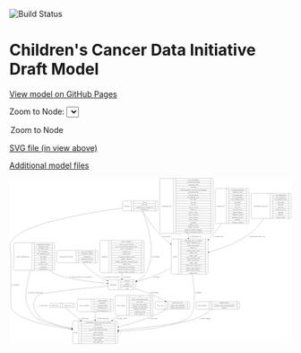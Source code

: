 <link rel='stylesheet' href="assets/style.css">
<link rel='stylesheet' href="https://unpkg.com/leaflet@1.5.1/dist/leaflet.css" integrity="sha512-xwE/Az9zrjBIphAcBb3F6JVqxf46+CDLwfLMHloNu6KEQCAWi6HcDUbeOfBIptF7tcCzusKFjFw2yuvEpDL9wQ==" crossorigin="">
<script type="text/javascript" src="https://code.jquery.com/jquery-3.2.1.min.js"></script>
<script type="text/javascript"  src="https://unpkg.com/leaflet@1.5.1/dist/leaflet.js"></script>
<script type="text/javascript" src="assets/actions.js"></script>

![Build Status](https://github.com/CBIIT/ccdi-model/actions/workflows/model-test-and-deploy.yml/badge.svg)

# Children's Cancer Data Initiative Draft Model

[View model on GitHub Pages](https://cbiit.github.io/ccdi-model/)



Zoom to Node: <select id="node_select">
  <option value="">Zoom to Node</option>
</select>
<div id="model"></div>

<p>
<a href="./model-desc/ccdi-model.svg">SVG file (in view above)</a>
<p>
<a href="./model-desc">Additional model files</a>
<div id='graph' style='display:off;'>
<svg width="2603pt" height="1528pt"
 viewBox="0.00 0.00 2602.61 1528.00" xmlns="http://www.w3.org/2000/svg" xmlns:xlink="http://www.w3.org/1999/xlink">
<g id="graph0" class="graph" transform="scale(1 1) rotate(0) translate(4 1524)">
<title>Perl</title>
<polygon fill="#ffffff" stroke="transparent" points="-4,4 -4,-1524 2598.6077,-1524 2598.6077,4 -4,4"/>
<!-- clinical_measure_file -->
<g id="node1" class="node">
<title>clinical_measure_file</title>
<path fill="none" stroke="#000000" d="M48.6077,-674C48.6077,-674 400.6077,-674 400.6077,-674 406.6077,-674 412.6077,-680 412.6077,-686 412.6077,-686 412.6077,-915 412.6077,-915 412.6077,-921 406.6077,-927 400.6077,-927 400.6077,-927 48.6077,-927 48.6077,-927 42.6077,-927 36.6077,-921 36.6077,-915 36.6077,-915 36.6077,-686 36.6077,-686 36.6077,-680 42.6077,-674 48.6077,-674"/>
<text text-anchor="middle" x="120.1077" y="-796.8" font-family="Times,serif" font-size="14.00" fill="#000000">clinical_measure_file</text>
<polyline fill="none" stroke="#000000" points="203.6077,-674 203.6077,-927 "/>
<text text-anchor="middle" x="214.1077" y="-796.8" font-family="Times,serif" font-size="14.00" fill="#000000"> </text>
<polyline fill="none" stroke="#000000" points="224.6077,-674 224.6077,-927 "/>
<text text-anchor="middle" x="308.1077" y="-911.8" font-family="Times,serif" font-size="14.00" fill="#000000">checksum_algorithm</text>
<polyline fill="none" stroke="#000000" points="224.6077,-904 391.6077,-904 "/>
<text text-anchor="middle" x="308.1077" y="-888.8" font-family="Times,serif" font-size="14.00" fill="#000000">checksum_value</text>
<polyline fill="none" stroke="#000000" points="224.6077,-881 391.6077,-881 "/>
<text text-anchor="middle" x="308.1077" y="-865.8" font-family="Times,serif" font-size="14.00" fill="#000000">dcf_indexd_guid</text>
<polyline fill="none" stroke="#000000" points="224.6077,-858 391.6077,-858 "/>
<text text-anchor="middle" x="308.1077" y="-842.8" font-family="Times,serif" font-size="14.00" fill="#000000">file_description</text>
<polyline fill="none" stroke="#000000" points="224.6077,-835 391.6077,-835 "/>
<text text-anchor="middle" x="308.1077" y="-819.8" font-family="Times,serif" font-size="14.00" fill="#000000">file_mapping_level</text>
<polyline fill="none" stroke="#000000" points="224.6077,-812 391.6077,-812 "/>
<text text-anchor="middle" x="308.1077" y="-796.8" font-family="Times,serif" font-size="14.00" fill="#000000">file_name</text>
<polyline fill="none" stroke="#000000" points="224.6077,-789 391.6077,-789 "/>
<text text-anchor="middle" x="308.1077" y="-773.8" font-family="Times,serif" font-size="14.00" fill="#000000">file_size</text>
<polyline fill="none" stroke="#000000" points="224.6077,-766 391.6077,-766 "/>
<text text-anchor="middle" x="308.1077" y="-750.8" font-family="Times,serif" font-size="14.00" fill="#000000">file_type</text>
<polyline fill="none" stroke="#000000" points="224.6077,-743 391.6077,-743 "/>
<text text-anchor="middle" x="308.1077" y="-727.8" font-family="Times,serif" font-size="14.00" fill="#000000">file_url_in_cds</text>
<polyline fill="none" stroke="#000000" points="224.6077,-720 391.6077,-720 "/>
<text text-anchor="middle" x="308.1077" y="-704.8" font-family="Times,serif" font-size="14.00" fill="#000000">md5sum</text>
<polyline fill="none" stroke="#000000" points="224.6077,-697 391.6077,-697 "/>
<text text-anchor="middle" x="308.1077" y="-681.8" font-family="Times,serif" font-size="14.00" fill="#000000">participant_id</text>
<polyline fill="none" stroke="#000000" points="391.6077,-674 391.6077,-927 "/>
<text text-anchor="middle" x="402.1077" y="-796.8" font-family="Times,serif" font-size="14.00" fill="#000000"> </text>
</g>
<!-- participant -->
<g id="node8" class="node">
<title>participant</title>
<path fill="none" stroke="#000000" d="M918.1077,-495.5C918.1077,-495.5 1149.1077,-495.5 1149.1077,-495.5 1155.1077,-495.5 1161.1077,-501.5 1161.1077,-507.5 1161.1077,-507.5 1161.1077,-575.5 1161.1077,-575.5 1161.1077,-581.5 1155.1077,-587.5 1149.1077,-587.5 1149.1077,-587.5 918.1077,-587.5 918.1077,-587.5 912.1077,-587.5 906.1077,-581.5 906.1077,-575.5 906.1077,-575.5 906.1077,-507.5 906.1077,-507.5 906.1077,-501.5 912.1077,-495.5 918.1077,-495.5"/>
<text text-anchor="middle" x="954.1077" y="-537.8" font-family="Times,serif" font-size="14.00" fill="#000000">participant</text>
<polyline fill="none" stroke="#000000" points="1002.1077,-495.5 1002.1077,-587.5 "/>
<text text-anchor="middle" x="1012.6077" y="-537.8" font-family="Times,serif" font-size="14.00" fill="#000000"> </text>
<polyline fill="none" stroke="#000000" points="1023.1077,-495.5 1023.1077,-587.5 "/>
<text text-anchor="middle" x="1081.6077" y="-572.3" font-family="Times,serif" font-size="14.00" fill="#000000">ethnicity</text>
<polyline fill="none" stroke="#000000" points="1023.1077,-564.5 1140.1077,-564.5 "/>
<text text-anchor="middle" x="1081.6077" y="-549.3" font-family="Times,serif" font-size="14.00" fill="#000000">gender</text>
<polyline fill="none" stroke="#000000" points="1023.1077,-541.5 1140.1077,-541.5 "/>
<text text-anchor="middle" x="1081.6077" y="-526.3" font-family="Times,serif" font-size="14.00" fill="#000000">participant_id</text>
<polyline fill="none" stroke="#000000" points="1023.1077,-518.5 1140.1077,-518.5 "/>
<text text-anchor="middle" x="1081.6077" y="-503.3" font-family="Times,serif" font-size="14.00" fill="#000000">race</text>
<polyline fill="none" stroke="#000000" points="1140.1077,-495.5 1140.1077,-587.5 "/>
<text text-anchor="middle" x="1150.6077" y="-537.8" font-family="Times,serif" font-size="14.00" fill="#000000"> </text>
</g>
<!-- clinical_measure_file&#45;&gt;participant -->
<g id="edge4" class="edge">
<title>clinical_measure_file&#45;&gt;participant</title>
<path fill="none" stroke="#000000" d="M363.8022,-673.9751C382.4115,-660.8609 401.8996,-648.7818 421.6077,-639 502.7072,-598.7476 741.6939,-569.2801 895.9115,-553.8149"/>
<polygon fill="#000000" stroke="#000000" points="896.3401,-557.2896 905.9444,-552.8165 895.6469,-550.324 896.3401,-557.2896"/>
<text text-anchor="middle" x="649.1077" y="-609.8" font-family="Times,serif" font-size="14.00" fill="#000000">of_clinical_measure_file_participant</text>
</g>
<!-- study -->
<g id="node10" class="node">
<title>study</title>
<path fill="none" stroke="#000000" d="M591.6077,-.5C591.6077,-.5 981.6077,-.5 981.6077,-.5 987.6077,-.5 993.6077,-6.5 993.6077,-12.5 993.6077,-12.5 993.6077,-195.5 993.6077,-195.5 993.6077,-201.5 987.6077,-207.5 981.6077,-207.5 981.6077,-207.5 591.6077,-207.5 591.6077,-207.5 585.6077,-207.5 579.6077,-201.5 579.6077,-195.5 579.6077,-195.5 579.6077,-12.5 579.6077,-12.5 579.6077,-6.5 585.6077,-.5 591.6077,-.5"/>
<text text-anchor="middle" x="607.6077" y="-100.3" font-family="Times,serif" font-size="14.00" fill="#000000">study</text>
<polyline fill="none" stroke="#000000" points="635.6077,-.5 635.6077,-207.5 "/>
<text text-anchor="middle" x="646.1077" y="-100.3" font-family="Times,serif" font-size="14.00" fill="#000000"> </text>
<polyline fill="none" stroke="#000000" points="656.6077,-.5 656.6077,-207.5 "/>
<text text-anchor="middle" x="814.6077" y="-192.3" font-family="Times,serif" font-size="14.00" fill="#000000">experimental_strategy_and_data_subtype</text>
<polyline fill="none" stroke="#000000" points="656.6077,-184.5 972.6077,-184.5 "/>
<text text-anchor="middle" x="814.6077" y="-169.3" font-family="Times,serif" font-size="14.00" fill="#000000">external_url</text>
<polyline fill="none" stroke="#000000" points="656.6077,-161.5 972.6077,-161.5 "/>
<text text-anchor="middle" x="814.6077" y="-146.3" font-family="Times,serif" font-size="14.00" fill="#000000">phs_accession</text>
<polyline fill="none" stroke="#000000" points="656.6077,-138.5 972.6077,-138.5 "/>
<text text-anchor="middle" x="814.6077" y="-123.3" font-family="Times,serif" font-size="14.00" fill="#000000">size_of_data_being_uploaded</text>
<polyline fill="none" stroke="#000000" points="656.6077,-115.5 972.6077,-115.5 "/>
<text text-anchor="middle" x="814.6077" y="-100.3" font-family="Times,serif" font-size="14.00" fill="#000000">study_acronym</text>
<polyline fill="none" stroke="#000000" points="656.6077,-92.5 972.6077,-92.5 "/>
<text text-anchor="middle" x="814.6077" y="-77.3" font-family="Times,serif" font-size="14.00" fill="#000000">study_data_types</text>
<polyline fill="none" stroke="#000000" points="656.6077,-69.5 972.6077,-69.5 "/>
<text text-anchor="middle" x="814.6077" y="-54.3" font-family="Times,serif" font-size="14.00" fill="#000000">study_description</text>
<polyline fill="none" stroke="#000000" points="656.6077,-46.5 972.6077,-46.5 "/>
<text text-anchor="middle" x="814.6077" y="-31.3" font-family="Times,serif" font-size="14.00" fill="#000000">study_name</text>
<polyline fill="none" stroke="#000000" points="656.6077,-23.5 972.6077,-23.5 "/>
<text text-anchor="middle" x="814.6077" y="-8.3" font-family="Times,serif" font-size="14.00" fill="#000000">study_short_title</text>
<polyline fill="none" stroke="#000000" points="972.6077,-.5 972.6077,-207.5 "/>
<text text-anchor="middle" x="983.1077" y="-100.3" font-family="Times,serif" font-size="14.00" fill="#000000"> </text>
</g>
<!-- clinical_measure_file&#45;&gt;study -->
<g id="edge3" class="edge">
<title>clinical_measure_file&#45;&gt;study</title>
<path fill="none" stroke="#000000" d="M188.658,-673.7236C173.6616,-614.4928 158.0256,-542.6944 150.6077,-477 140.3756,-386.383 161.0598,-327.1422 216.6077,-259 261.9304,-203.4013 427.9291,-162.2819 569.1818,-136.4198"/>
<polygon fill="#000000" stroke="#000000" points="570.092,-139.8119 579.3072,-134.5841 568.8432,-132.9242 570.092,-139.8119"/>
<text text-anchor="middle" x="236.6077" y="-465.8" font-family="Times,serif" font-size="14.00" fill="#000000">of_clinical_measure_file</text>
</g>
<!-- therapeutic_procedure -->
<g id="node2" class="node">
<title>therapeutic_procedure</title>
<path fill="none" stroke="#000000" d="M443.1077,-743C443.1077,-743 800.1077,-743 800.1077,-743 806.1077,-743 812.1077,-749 812.1077,-755 812.1077,-755 812.1077,-846 812.1077,-846 812.1077,-852 806.1077,-858 800.1077,-858 800.1077,-858 443.1077,-858 443.1077,-858 437.1077,-858 431.1077,-852 431.1077,-846 431.1077,-846 431.1077,-755 431.1077,-755 431.1077,-749 437.1077,-743 443.1077,-743"/>
<text text-anchor="middle" x="521.6077" y="-796.8" font-family="Times,serif" font-size="14.00" fill="#000000">therapeutic_procedure</text>
<polyline fill="none" stroke="#000000" points="612.1077,-743 612.1077,-858 "/>
<text text-anchor="middle" x="622.6077" y="-796.8" font-family="Times,serif" font-size="14.00" fill="#000000"> </text>
<polyline fill="none" stroke="#000000" points="633.1077,-743 633.1077,-858 "/>
<text text-anchor="middle" x="712.1077" y="-842.8" font-family="Times,serif" font-size="14.00" fill="#000000">days_to_treatment</text>
<polyline fill="none" stroke="#000000" points="633.1077,-835 791.1077,-835 "/>
<text text-anchor="middle" x="712.1077" y="-819.8" font-family="Times,serif" font-size="14.00" fill="#000000">therapeutic_agents</text>
<polyline fill="none" stroke="#000000" points="633.1077,-812 791.1077,-812 "/>
<text text-anchor="middle" x="712.1077" y="-796.8" font-family="Times,serif" font-size="14.00" fill="#000000">treatment_id</text>
<polyline fill="none" stroke="#000000" points="633.1077,-789 791.1077,-789 "/>
<text text-anchor="middle" x="712.1077" y="-773.8" font-family="Times,serif" font-size="14.00" fill="#000000">treatment_outcome</text>
<polyline fill="none" stroke="#000000" points="633.1077,-766 791.1077,-766 "/>
<text text-anchor="middle" x="712.1077" y="-750.8" font-family="Times,serif" font-size="14.00" fill="#000000">treatment_type</text>
<polyline fill="none" stroke="#000000" points="791.1077,-743 791.1077,-858 "/>
<text text-anchor="middle" x="801.6077" y="-796.8" font-family="Times,serif" font-size="14.00" fill="#000000"> </text>
</g>
<!-- therapeutic_procedure&#45;&gt;participant -->
<g id="edge2" class="edge">
<title>therapeutic_procedure&#45;&gt;participant</title>
<path fill="none" stroke="#000000" d="M675.2049,-742.5661C717.4437,-699.8102 779.697,-642.8791 843.6077,-606 860.0514,-596.5113 878.105,-588.1394 896.3377,-580.8388"/>
<polygon fill="#000000" stroke="#000000" points="897.8352,-584.0117 905.881,-577.1185 895.2926,-577.4897 897.8352,-584.0117"/>
<text text-anchor="middle" x="936.6077" y="-609.8" font-family="Times,serif" font-size="14.00" fill="#000000">of_therapeutic_procedure</text>
</g>
<!-- study_arm -->
<g id="node3" class="node">
<title>study_arm</title>
<path fill="none" stroke="#000000" d="M1351.1077,-317C1351.1077,-317 1648.1077,-317 1648.1077,-317 1654.1077,-317 1660.1077,-323 1660.1077,-329 1660.1077,-329 1660.1077,-374 1660.1077,-374 1660.1077,-380 1654.1077,-386 1648.1077,-386 1648.1077,-386 1351.1077,-386 1351.1077,-386 1345.1077,-386 1339.1077,-380 1339.1077,-374 1339.1077,-374 1339.1077,-329 1339.1077,-329 1339.1077,-323 1345.1077,-317 1351.1077,-317"/>
<text text-anchor="middle" x="1385.1077" y="-347.8" font-family="Times,serif" font-size="14.00" fill="#000000">study_arm</text>
<polyline fill="none" stroke="#000000" points="1431.1077,-317 1431.1077,-386 "/>
<text text-anchor="middle" x="1441.6077" y="-347.8" font-family="Times,serif" font-size="14.00" fill="#000000"> </text>
<polyline fill="none" stroke="#000000" points="1452.1077,-317 1452.1077,-386 "/>
<text text-anchor="middle" x="1545.6077" y="-370.8" font-family="Times,serif" font-size="14.00" fill="#000000">clinical_trial_arm</text>
<polyline fill="none" stroke="#000000" points="1452.1077,-363 1639.1077,-363 "/>
<text text-anchor="middle" x="1545.6077" y="-347.8" font-family="Times,serif" font-size="14.00" fill="#000000">clinical_trial_identifier</text>
<polyline fill="none" stroke="#000000" points="1452.1077,-340 1639.1077,-340 "/>
<text text-anchor="middle" x="1545.6077" y="-324.8" font-family="Times,serif" font-size="14.00" fill="#000000">clinical_trial_repository</text>
<polyline fill="none" stroke="#000000" points="1639.1077,-317 1639.1077,-386 "/>
<text text-anchor="middle" x="1649.6077" y="-347.8" font-family="Times,serif" font-size="14.00" fill="#000000"> </text>
</g>
<!-- study_arm&#45;&gt;study -->
<g id="edge8" class="edge">
<title>study_arm&#45;&gt;study</title>
<path fill="none" stroke="#000000" d="M1443.3154,-316.7877C1410.9201,-297.8629 1368.9493,-275.0882 1329.6077,-259 1224.999,-216.2217 1104.4919,-180.5393 1003.6181,-154.2367"/>
<polygon fill="#000000" stroke="#000000" points="1004.4771,-150.8438 993.9186,-151.7207 1002.7194,-157.6195 1004.4771,-150.8438"/>
<text text-anchor="middle" x="1320.1077" y="-229.8" font-family="Times,serif" font-size="14.00" fill="#000000">of_study_arm</text>
</g>
<!-- publication -->
<g id="node4" class="node">
<title>publication</title>
<path fill="none" stroke="#000000" d="M380.6077,-333.5C380.6077,-333.5 590.6077,-333.5 590.6077,-333.5 596.6077,-333.5 602.6077,-339.5 602.6077,-345.5 602.6077,-345.5 602.6077,-357.5 602.6077,-357.5 602.6077,-363.5 596.6077,-369.5 590.6077,-369.5 590.6077,-369.5 380.6077,-369.5 380.6077,-369.5 374.6077,-369.5 368.6077,-363.5 368.6077,-357.5 368.6077,-357.5 368.6077,-345.5 368.6077,-345.5 368.6077,-339.5 374.6077,-333.5 380.6077,-333.5"/>
<text text-anchor="middle" x="417.1077" y="-347.8" font-family="Times,serif" font-size="14.00" fill="#000000">publication</text>
<polyline fill="none" stroke="#000000" points="465.6077,-333.5 465.6077,-369.5 "/>
<text text-anchor="middle" x="476.1077" y="-347.8" font-family="Times,serif" font-size="14.00" fill="#000000"> </text>
<polyline fill="none" stroke="#000000" points="486.6077,-333.5 486.6077,-369.5 "/>
<text text-anchor="middle" x="534.1077" y="-347.8" font-family="Times,serif" font-size="14.00" fill="#000000">pubmed_id</text>
<polyline fill="none" stroke="#000000" points="581.6077,-333.5 581.6077,-369.5 "/>
<text text-anchor="middle" x="592.1077" y="-347.8" font-family="Times,serif" font-size="14.00" fill="#000000"> </text>
</g>
<!-- publication&#45;&gt;study -->
<g id="edge6" class="edge">
<title>publication&#45;&gt;study</title>
<path fill="none" stroke="#000000" d="M507.7409,-333.3007C538.6666,-307.8718 597.2714,-259.6835 652.8056,-214.02"/>
<polygon fill="#000000" stroke="#000000" points="655.1169,-216.6508 660.6181,-207.5961 650.671,-211.2439 655.1169,-216.6508"/>
<text text-anchor="middle" x="687.6077" y="-229.8" font-family="Times,serif" font-size="14.00" fill="#000000">of_publication</text>
</g>
<!-- methylation_array_file -->
<g id="node5" class="node">
<title>methylation_array_file</title>
<path fill="none" stroke="#000000" d="M2236.6077,-1151.5C2236.6077,-1151.5 2582.6077,-1151.5 2582.6077,-1151.5 2588.6077,-1151.5 2594.6077,-1157.5 2594.6077,-1163.5 2594.6077,-1163.5 2594.6077,-1369.5 2594.6077,-1369.5 2594.6077,-1375.5 2588.6077,-1381.5 2582.6077,-1381.5 2582.6077,-1381.5 2236.6077,-1381.5 2236.6077,-1381.5 2230.6077,-1381.5 2224.6077,-1375.5 2224.6077,-1369.5 2224.6077,-1369.5 2224.6077,-1163.5 2224.6077,-1163.5 2224.6077,-1157.5 2230.6077,-1151.5 2236.6077,-1151.5"/>
<text text-anchor="middle" x="2313.6077" y="-1262.8" font-family="Times,serif" font-size="14.00" fill="#000000">methylation_array_file</text>
<polyline fill="none" stroke="#000000" points="2402.6077,-1151.5 2402.6077,-1381.5 "/>
<text text-anchor="middle" x="2413.1077" y="-1262.8" font-family="Times,serif" font-size="14.00" fill="#000000"> </text>
<polyline fill="none" stroke="#000000" points="2423.6077,-1151.5 2423.6077,-1381.5 "/>
<text text-anchor="middle" x="2498.6077" y="-1366.3" font-family="Times,serif" font-size="14.00" fill="#000000">dcf_indexd_guid</text>
<polyline fill="none" stroke="#000000" points="2423.6077,-1358.5 2573.6077,-1358.5 "/>
<text text-anchor="middle" x="2498.6077" y="-1343.3" font-family="Times,serif" font-size="14.00" fill="#000000">file_description</text>
<polyline fill="none" stroke="#000000" points="2423.6077,-1335.5 2573.6077,-1335.5 "/>
<text text-anchor="middle" x="2498.6077" y="-1320.3" font-family="Times,serif" font-size="14.00" fill="#000000">file_mapping_level</text>
<polyline fill="none" stroke="#000000" points="2423.6077,-1312.5 2573.6077,-1312.5 "/>
<text text-anchor="middle" x="2498.6077" y="-1297.3" font-family="Times,serif" font-size="14.00" fill="#000000">file_name</text>
<polyline fill="none" stroke="#000000" points="2423.6077,-1289.5 2573.6077,-1289.5 "/>
<text text-anchor="middle" x="2498.6077" y="-1274.3" font-family="Times,serif" font-size="14.00" fill="#000000">file_size</text>
<polyline fill="none" stroke="#000000" points="2423.6077,-1266.5 2573.6077,-1266.5 "/>
<text text-anchor="middle" x="2498.6077" y="-1251.3" font-family="Times,serif" font-size="14.00" fill="#000000">file_type</text>
<polyline fill="none" stroke="#000000" points="2423.6077,-1243.5 2573.6077,-1243.5 "/>
<text text-anchor="middle" x="2498.6077" y="-1228.3" font-family="Times,serif" font-size="14.00" fill="#000000">file_url_in_cds</text>
<polyline fill="none" stroke="#000000" points="2423.6077,-1220.5 2573.6077,-1220.5 "/>
<text text-anchor="middle" x="2498.6077" y="-1205.3" font-family="Times,serif" font-size="14.00" fill="#000000">md5sum</text>
<polyline fill="none" stroke="#000000" points="2423.6077,-1197.5 2573.6077,-1197.5 "/>
<text text-anchor="middle" x="2498.6077" y="-1182.3" font-family="Times,serif" font-size="14.00" fill="#000000">platform</text>
<polyline fill="none" stroke="#000000" points="2423.6077,-1174.5 2573.6077,-1174.5 "/>
<text text-anchor="middle" x="2498.6077" y="-1159.3" font-family="Times,serif" font-size="14.00" fill="#000000">reporter_label</text>
<polyline fill="none" stroke="#000000" points="2573.6077,-1151.5 2573.6077,-1381.5 "/>
<text text-anchor="middle" x="2584.1077" y="-1262.8" font-family="Times,serif" font-size="14.00" fill="#000000"> </text>
</g>
<!-- sample -->
<g id="node12" class="node">
<title>sample</title>
<path fill="none" stroke="#000000" d="M1501.6077,-639.5C1501.6077,-639.5 1815.6077,-639.5 1815.6077,-639.5 1821.6077,-639.5 1827.6077,-645.5 1827.6077,-651.5 1827.6077,-651.5 1827.6077,-949.5 1827.6077,-949.5 1827.6077,-955.5 1821.6077,-961.5 1815.6077,-961.5 1815.6077,-961.5 1501.6077,-961.5 1501.6077,-961.5 1495.6077,-961.5 1489.6077,-955.5 1489.6077,-949.5 1489.6077,-949.5 1489.6077,-651.5 1489.6077,-651.5 1489.6077,-645.5 1495.6077,-639.5 1501.6077,-639.5"/>
<text text-anchor="middle" x="1523.6077" y="-796.8" font-family="Times,serif" font-size="14.00" fill="#000000">sample</text>
<polyline fill="none" stroke="#000000" points="1557.6077,-639.5 1557.6077,-961.5 "/>
<text text-anchor="middle" x="1568.1077" y="-796.8" font-family="Times,serif" font-size="14.00" fill="#000000"> </text>
<polyline fill="none" stroke="#000000" points="1578.6077,-639.5 1578.6077,-961.5 "/>
<text text-anchor="middle" x="1692.6077" y="-946.3" font-family="Times,serif" font-size="14.00" fill="#000000">participant_age_at_collection</text>
<polyline fill="none" stroke="#000000" points="1578.6077,-938.5 1806.6077,-938.5 "/>
<text text-anchor="middle" x="1692.6077" y="-923.3" font-family="Times,serif" font-size="14.00" fill="#000000">sample_anatomic_site</text>
<polyline fill="none" stroke="#000000" points="1578.6077,-915.5 1806.6077,-915.5 "/>
<text text-anchor="middle" x="1692.6077" y="-900.3" font-family="Times,serif" font-size="14.00" fill="#000000">sample_description</text>
<polyline fill="none" stroke="#000000" points="1578.6077,-892.5 1806.6077,-892.5 "/>
<text text-anchor="middle" x="1692.6077" y="-877.3" font-family="Times,serif" font-size="14.00" fill="#000000">sample_id</text>
<polyline fill="none" stroke="#000000" points="1578.6077,-869.5 1806.6077,-869.5 "/>
<text text-anchor="middle" x="1692.6077" y="-854.3" font-family="Times,serif" font-size="14.00" fill="#000000">sample_tumor_status</text>
<polyline fill="none" stroke="#000000" points="1578.6077,-846.5 1806.6077,-846.5 "/>
<text text-anchor="middle" x="1692.6077" y="-831.3" font-family="Times,serif" font-size="14.00" fill="#000000">sample_type</text>
<polyline fill="none" stroke="#000000" points="1578.6077,-823.5 1806.6077,-823.5 "/>
<text text-anchor="middle" x="1692.6077" y="-808.3" font-family="Times,serif" font-size="14.00" fill="#000000">tumor_grade</text>
<polyline fill="none" stroke="#000000" points="1578.6077,-800.5 1806.6077,-800.5 "/>
<text text-anchor="middle" x="1692.6077" y="-785.3" font-family="Times,serif" font-size="14.00" fill="#000000">tumor_incidence_type</text>
<polyline fill="none" stroke="#000000" points="1578.6077,-777.5 1806.6077,-777.5 "/>
<text text-anchor="middle" x="1692.6077" y="-762.3" font-family="Times,serif" font-size="14.00" fill="#000000">tumor_morphology</text>
<polyline fill="none" stroke="#000000" points="1578.6077,-754.5 1806.6077,-754.5 "/>
<text text-anchor="middle" x="1692.6077" y="-739.3" font-family="Times,serif" font-size="14.00" fill="#000000">tumor_stage</text>
<polyline fill="none" stroke="#000000" points="1578.6077,-731.5 1806.6077,-731.5 "/>
<text text-anchor="middle" x="1692.6077" y="-716.3" font-family="Times,serif" font-size="14.00" fill="#000000">tumor_stage_clinical_m</text>
<polyline fill="none" stroke="#000000" points="1578.6077,-708.5 1806.6077,-708.5 "/>
<text text-anchor="middle" x="1692.6077" y="-693.3" font-family="Times,serif" font-size="14.00" fill="#000000">tumor_stage_clinical_n</text>
<polyline fill="none" stroke="#000000" points="1578.6077,-685.5 1806.6077,-685.5 "/>
<text text-anchor="middle" x="1692.6077" y="-670.3" font-family="Times,serif" font-size="14.00" fill="#000000">tumor_stage_clinical_t</text>
<polyline fill="none" stroke="#000000" points="1578.6077,-662.5 1806.6077,-662.5 "/>
<text text-anchor="middle" x="1692.6077" y="-647.3" font-family="Times,serif" font-size="14.00" fill="#000000">tumor_status</text>
<polyline fill="none" stroke="#000000" points="1806.6077,-639.5 1806.6077,-961.5 "/>
<text text-anchor="middle" x="1817.1077" y="-796.8" font-family="Times,serif" font-size="14.00" fill="#000000"> </text>
</g>
<!-- methylation_array_file&#45;&gt;sample -->
<g id="edge14" class="edge">
<title>methylation_array_file&#45;&gt;sample</title>
<path fill="none" stroke="#000000" d="M2341.7364,-1151.3419C2308.7067,-1103.28 2265.3555,-1050.1186 2215.6077,-1013 2103.0519,-929.018 1953.336,-874.3644 1837.4709,-841.5424"/>
<polygon fill="#000000" stroke="#000000" points="1838.3545,-838.1552 1827.781,-838.8258 1836.4649,-844.8954 1838.3545,-838.1552"/>
<text text-anchor="middle" x="2280.1077" y="-983.8" font-family="Times,serif" font-size="14.00" fill="#000000">of_methylation_array_file</text>
</g>
<!-- study_personnel -->
<g id="node6" class="node">
<title>study_personnel</title>
<path fill="none" stroke="#000000" d="M633.1077,-294C633.1077,-294 940.1077,-294 940.1077,-294 946.1077,-294 952.1077,-300 952.1077,-306 952.1077,-306 952.1077,-397 952.1077,-397 952.1077,-403 946.1077,-409 940.1077,-409 940.1077,-409 633.1077,-409 633.1077,-409 627.1077,-409 621.1077,-403 621.1077,-397 621.1077,-397 621.1077,-306 621.1077,-306 621.1077,-300 627.1077,-294 633.1077,-294"/>
<text text-anchor="middle" x="688.1077" y="-347.8" font-family="Times,serif" font-size="14.00" fill="#000000">study_personnel</text>
<polyline fill="none" stroke="#000000" points="755.1077,-294 755.1077,-409 "/>
<text text-anchor="middle" x="765.6077" y="-347.8" font-family="Times,serif" font-size="14.00" fill="#000000"> </text>
<polyline fill="none" stroke="#000000" points="776.1077,-294 776.1077,-409 "/>
<text text-anchor="middle" x="853.6077" y="-393.8" font-family="Times,serif" font-size="14.00" fill="#000000">email_address</text>
<polyline fill="none" stroke="#000000" points="776.1077,-386 931.1077,-386 "/>
<text text-anchor="middle" x="853.6077" y="-370.8" font-family="Times,serif" font-size="14.00" fill="#000000">institution</text>
<polyline fill="none" stroke="#000000" points="776.1077,-363 931.1077,-363 "/>
<text text-anchor="middle" x="853.6077" y="-347.8" font-family="Times,serif" font-size="14.00" fill="#000000">personnel_name</text>
<polyline fill="none" stroke="#000000" points="776.1077,-340 931.1077,-340 "/>
<text text-anchor="middle" x="853.6077" y="-324.8" font-family="Times,serif" font-size="14.00" fill="#000000">personnel_type</text>
<polyline fill="none" stroke="#000000" points="776.1077,-317 931.1077,-317 "/>
<text text-anchor="middle" x="853.6077" y="-301.8" font-family="Times,serif" font-size="14.00" fill="#000000">study_personnel_id</text>
<polyline fill="none" stroke="#000000" points="931.1077,-294 931.1077,-409 "/>
<text text-anchor="middle" x="941.6077" y="-347.8" font-family="Times,serif" font-size="14.00" fill="#000000"> </text>
</g>
<!-- study_personnel&#45;&gt;study -->
<g id="edge9" class="edge">
<title>study_personnel&#45;&gt;study</title>
<path fill="none" stroke="#000000" d="M786.6077,-293.7846C786.6077,-271.1126 786.6077,-244.2586 786.6077,-217.9942"/>
<polygon fill="#000000" stroke="#000000" points="790.1078,-217.967 786.6077,-207.967 783.1078,-217.967 790.1078,-217.967"/>
<text text-anchor="middle" x="856.1077" y="-229.8" font-family="Times,serif" font-size="14.00" fill="#000000">of_study_personnel</text>
</g>
<!-- study_admin -->
<g id="node7" class="node">
<title>study_admin</title>
<path fill="none" stroke="#000000" d="M982.6077,-259.5C982.6077,-259.5 1308.6077,-259.5 1308.6077,-259.5 1314.6077,-259.5 1320.6077,-265.5 1320.6077,-271.5 1320.6077,-271.5 1320.6077,-431.5 1320.6077,-431.5 1320.6077,-437.5 1314.6077,-443.5 1308.6077,-443.5 1308.6077,-443.5 982.6077,-443.5 982.6077,-443.5 976.6077,-443.5 970.6077,-437.5 970.6077,-431.5 970.6077,-431.5 970.6077,-271.5 970.6077,-271.5 970.6077,-265.5 976.6077,-259.5 982.6077,-259.5"/>
<text text-anchor="middle" x="1024.6077" y="-347.8" font-family="Times,serif" font-size="14.00" fill="#000000">study_admin</text>
<polyline fill="none" stroke="#000000" points="1078.6077,-259.5 1078.6077,-443.5 "/>
<text text-anchor="middle" x="1089.1077" y="-347.8" font-family="Times,serif" font-size="14.00" fill="#000000"> </text>
<polyline fill="none" stroke="#000000" points="1099.6077,-259.5 1099.6077,-443.5 "/>
<text text-anchor="middle" x="1199.6077" y="-428.3" font-family="Times,serif" font-size="14.00" fill="#000000">acl</text>
<polyline fill="none" stroke="#000000" points="1099.6077,-420.5 1299.6077,-420.5 "/>
<text text-anchor="middle" x="1199.6077" y="-405.3" font-family="Times,serif" font-size="14.00" fill="#000000">adult_or_childhood_study</text>
<polyline fill="none" stroke="#000000" points="1099.6077,-397.5 1299.6077,-397.5 "/>
<text text-anchor="middle" x="1199.6077" y="-382.3" font-family="Times,serif" font-size="14.00" fill="#000000">data_types</text>
<polyline fill="none" stroke="#000000" points="1099.6077,-374.5 1299.6077,-374.5 "/>
<text text-anchor="middle" x="1199.6077" y="-359.3" font-family="Times,serif" font-size="14.00" fill="#000000">file_types_and_format</text>
<polyline fill="none" stroke="#000000" points="1099.6077,-351.5 1299.6077,-351.5 "/>
<text text-anchor="middle" x="1199.6077" y="-336.3" font-family="Times,serif" font-size="14.00" fill="#000000">number_of_participants</text>
<polyline fill="none" stroke="#000000" points="1099.6077,-328.5 1299.6077,-328.5 "/>
<text text-anchor="middle" x="1199.6077" y="-313.3" font-family="Times,serif" font-size="14.00" fill="#000000">number_of_samples</text>
<polyline fill="none" stroke="#000000" points="1099.6077,-305.5 1299.6077,-305.5 "/>
<text text-anchor="middle" x="1199.6077" y="-290.3" font-family="Times,serif" font-size="14.00" fill="#000000">organism_species</text>
<polyline fill="none" stroke="#000000" points="1099.6077,-282.5 1299.6077,-282.5 "/>
<text text-anchor="middle" x="1199.6077" y="-267.3" font-family="Times,serif" font-size="14.00" fill="#000000">study_admin_id</text>
<polyline fill="none" stroke="#000000" points="1299.6077,-259.5 1299.6077,-443.5 "/>
<text text-anchor="middle" x="1310.1077" y="-347.8" font-family="Times,serif" font-size="14.00" fill="#000000"> </text>
</g>
<!-- study_admin&#45;&gt;study -->
<g id="edge7" class="edge">
<title>study_admin&#45;&gt;study</title>
<path fill="none" stroke="#000000" d="M1011.9293,-259.3401C990.275,-244.4113 967.6672,-228.8251 945.4851,-213.5325"/>
<polygon fill="#000000" stroke="#000000" points="947.227,-210.4822 937.0073,-207.6878 943.2538,-216.2454 947.227,-210.4822"/>
<text text-anchor="middle" x="1033.1077" y="-229.8" font-family="Times,serif" font-size="14.00" fill="#000000">of_study_admin</text>
</g>
<!-- participant&#45;&gt;study_arm -->
<g id="edge19" class="edge">
<title>participant&#45;&gt;study_arm</title>
<path fill="none" stroke="#000000" d="M1161.1417,-505.0213C1214.0668,-488.4676 1275.6043,-467.3598 1329.6077,-444 1364.8329,-428.7629 1402.4684,-408.7077 1433.3504,-391.1674"/>
<polygon fill="#000000" stroke="#000000" points="1435.3474,-394.0573 1442.2895,-386.0537 1431.8715,-387.9813 1435.3474,-394.0573"/>
<text text-anchor="middle" x="1332.1077" y="-465.8" font-family="Times,serif" font-size="14.00" fill="#000000">of_participant</text>
</g>
<!-- participant&#45;&gt;study -->
<g id="edge18" class="edge">
<title>participant&#45;&gt;study</title>
<path fill="none" stroke="#000000" d="M906.0689,-529.8576C691.5766,-509.6644 279.7867,-468.0105 258.6077,-444 204.2173,-382.3382 209.3317,-324.8208 258.6077,-259 297.1798,-207.477 441.4155,-167.2517 569.4023,-140.7045"/>
<polygon fill="#000000" stroke="#000000" points="570.2785,-144.0977 579.37,-138.6576 568.8704,-137.2408 570.2785,-144.0977"/>
<text text-anchor="middle" x="309.1077" y="-347.8" font-family="Times,serif" font-size="14.00" fill="#000000">of_participant</text>
</g>
<!-- synonym -->
<g id="node9" class="node">
<title>synonym</title>
<path fill="none" stroke="#000000" d="M1051.1077,-1220.5C1051.1077,-1220.5 1352.1077,-1220.5 1352.1077,-1220.5 1358.1077,-1220.5 1364.1077,-1226.5 1364.1077,-1232.5 1364.1077,-1232.5 1364.1077,-1300.5 1364.1077,-1300.5 1364.1077,-1306.5 1358.1077,-1312.5 1352.1077,-1312.5 1352.1077,-1312.5 1051.1077,-1312.5 1051.1077,-1312.5 1045.1077,-1312.5 1039.1077,-1306.5 1039.1077,-1300.5 1039.1077,-1300.5 1039.1077,-1232.5 1039.1077,-1232.5 1039.1077,-1226.5 1045.1077,-1220.5 1051.1077,-1220.5"/>
<text text-anchor="middle" x="1079.1077" y="-1262.8" font-family="Times,serif" font-size="14.00" fill="#000000">synonym</text>
<polyline fill="none" stroke="#000000" points="1119.1077,-1220.5 1119.1077,-1312.5 "/>
<text text-anchor="middle" x="1129.6077" y="-1262.8" font-family="Times,serif" font-size="14.00" fill="#000000"> </text>
<polyline fill="none" stroke="#000000" points="1140.1077,-1220.5 1140.1077,-1312.5 "/>
<text text-anchor="middle" x="1241.6077" y="-1297.3" font-family="Times,serif" font-size="14.00" fill="#000000">cds_id</text>
<polyline fill="none" stroke="#000000" points="1140.1077,-1289.5 1343.1077,-1289.5 "/>
<text text-anchor="middle" x="1241.6077" y="-1274.3" font-family="Times,serif" font-size="14.00" fill="#000000">cds_node</text>
<polyline fill="none" stroke="#000000" points="1140.1077,-1266.5 1343.1077,-1266.5 "/>
<text text-anchor="middle" x="1241.6077" y="-1251.3" font-family="Times,serif" font-size="14.00" fill="#000000">repository_of_synonym_id</text>
<polyline fill="none" stroke="#000000" points="1140.1077,-1243.5 1343.1077,-1243.5 "/>
<text text-anchor="middle" x="1241.6077" y="-1228.3" font-family="Times,serif" font-size="14.00" fill="#000000">synonym_id</text>
<polyline fill="none" stroke="#000000" points="1343.1077,-1220.5 1343.1077,-1312.5 "/>
<text text-anchor="middle" x="1353.6077" y="-1262.8" font-family="Times,serif" font-size="14.00" fill="#000000"> </text>
</g>
<!-- synonym&#45;&gt;participant -->
<g id="edge16" class="edge">
<title>synonym&#45;&gt;participant</title>
<path fill="none" stroke="#000000" d="M1222.3386,-1220.1229C1268.3952,-1109.4203 1366.1006,-825.1142 1246.6077,-639 1228.6864,-611.0871 1200.5635,-591.0634 1170.5586,-576.7353"/>
<polygon fill="#000000" stroke="#000000" points="1171.7466,-573.4305 1161.1955,-572.4691 1168.8442,-579.8004 1171.7466,-573.4305"/>
<text text-anchor="middle" x="1346.1077" y="-796.8" font-family="Times,serif" font-size="14.00" fill="#000000">of_synonym</text>
</g>
<!-- synonym&#45;&gt;study -->
<g id="edge15" class="edge">
<title>synonym&#45;&gt;study</title>
<path fill="none" stroke="#000000" d="M1038.8277,-1246.9285C748.6143,-1208.5319 159.801,-1113.6176 27.6077,-962 -19.8882,-907.5252 8.6077,-872.7728 8.6077,-800.5 8.6077,-800.5 8.6077,-800.5 8.6077,-351.5 8.6077,-233.2664 339.023,-164.023 569.1976,-130.1307"/>
<polygon fill="#000000" stroke="#000000" points="570.0055,-133.5499 579.3952,-128.6425 568.9946,-126.6233 570.0055,-133.5499"/>
<text text-anchor="middle" x="51.1077" y="-537.8" font-family="Times,serif" font-size="14.00" fill="#000000">of_synonym</text>
</g>
<!-- synonym&#45;&gt;sample -->
<g id="edge17" class="edge">
<title>synonym&#45;&gt;sample</title>
<path fill="none" stroke="#000000" d="M1226.7148,-1220.12C1257.0751,-1166.5661 1311.8501,-1077.5712 1373.6077,-1013 1405.8671,-979.2708 1443.9366,-946.9261 1481.5687,-918.0912"/>
<polygon fill="#000000" stroke="#000000" points="1483.7482,-920.8309 1489.5901,-911.9921 1479.5114,-915.2586 1483.7482,-920.8309"/>
<text text-anchor="middle" x="1443.1077" y="-983.8" font-family="Times,serif" font-size="14.00" fill="#000000">of_synonym</text>
</g>
<!-- sequencing_file -->
<g id="node11" class="node">
<title>sequencing_file</title>
<path fill="none" stroke="#000000" d="M1394.1077,-1013.5C1394.1077,-1013.5 1863.1077,-1013.5 1863.1077,-1013.5 1869.1077,-1013.5 1875.1077,-1019.5 1875.1077,-1025.5 1875.1077,-1025.5 1875.1077,-1507.5 1875.1077,-1507.5 1875.1077,-1513.5 1869.1077,-1519.5 1863.1077,-1519.5 1863.1077,-1519.5 1394.1077,-1519.5 1394.1077,-1519.5 1388.1077,-1519.5 1382.1077,-1513.5 1382.1077,-1507.5 1382.1077,-1507.5 1382.1077,-1025.5 1382.1077,-1025.5 1382.1077,-1019.5 1388.1077,-1013.5 1394.1077,-1013.5"/>
<text text-anchor="middle" x="1446.1077" y="-1262.8" font-family="Times,serif" font-size="14.00" fill="#000000">sequencing_file</text>
<polyline fill="none" stroke="#000000" points="1510.1077,-1013.5 1510.1077,-1519.5 "/>
<text text-anchor="middle" x="1520.6077" y="-1262.8" font-family="Times,serif" font-size="14.00" fill="#000000"> </text>
<polyline fill="none" stroke="#000000" points="1531.1077,-1013.5 1531.1077,-1519.5 "/>
<text text-anchor="middle" x="1692.6077" y="-1504.3" font-family="Times,serif" font-size="14.00" fill="#000000">avg_read_length</text>
<polyline fill="none" stroke="#000000" points="1531.1077,-1496.5 1854.1077,-1496.5 "/>
<text text-anchor="middle" x="1692.6077" y="-1481.3" font-family="Times,serif" font-size="14.00" fill="#000000">checksum_algorithm</text>
<polyline fill="none" stroke="#000000" points="1531.1077,-1473.5 1854.1077,-1473.5 "/>
<text text-anchor="middle" x="1692.6077" y="-1458.3" font-family="Times,serif" font-size="14.00" fill="#000000">checksum_value</text>
<polyline fill="none" stroke="#000000" points="1531.1077,-1450.5 1854.1077,-1450.5 "/>
<text text-anchor="middle" x="1692.6077" y="-1435.3" font-family="Times,serif" font-size="14.00" fill="#000000">coverage</text>
<polyline fill="none" stroke="#000000" points="1531.1077,-1427.5 1854.1077,-1427.5 "/>
<text text-anchor="middle" x="1692.6077" y="-1412.3" font-family="Times,serif" font-size="14.00" fill="#000000">custom_assembly_fasta_file_for_alignment</text>
<polyline fill="none" stroke="#000000" points="1531.1077,-1404.5 1854.1077,-1404.5 "/>
<text text-anchor="middle" x="1692.6077" y="-1389.3" font-family="Times,serif" font-size="14.00" fill="#000000">dcf_indexd_guid</text>
<polyline fill="none" stroke="#000000" points="1531.1077,-1381.5 1854.1077,-1381.5 "/>
<text text-anchor="middle" x="1692.6077" y="-1366.3" font-family="Times,serif" font-size="14.00" fill="#000000">file_description</text>
<polyline fill="none" stroke="#000000" points="1531.1077,-1358.5 1854.1077,-1358.5 "/>
<text text-anchor="middle" x="1692.6077" y="-1343.3" font-family="Times,serif" font-size="14.00" fill="#000000">file_mapping_level</text>
<polyline fill="none" stroke="#000000" points="1531.1077,-1335.5 1854.1077,-1335.5 "/>
<text text-anchor="middle" x="1692.6077" y="-1320.3" font-family="Times,serif" font-size="14.00" fill="#000000">file_name</text>
<polyline fill="none" stroke="#000000" points="1531.1077,-1312.5 1854.1077,-1312.5 "/>
<text text-anchor="middle" x="1692.6077" y="-1297.3" font-family="Times,serif" font-size="14.00" fill="#000000">file_size</text>
<polyline fill="none" stroke="#000000" points="1531.1077,-1289.5 1854.1077,-1289.5 "/>
<text text-anchor="middle" x="1692.6077" y="-1274.3" font-family="Times,serif" font-size="14.00" fill="#000000">file_type</text>
<polyline fill="none" stroke="#000000" points="1531.1077,-1266.5 1854.1077,-1266.5 "/>
<text text-anchor="middle" x="1692.6077" y="-1251.3" font-family="Times,serif" font-size="14.00" fill="#000000">file_url_in_cds</text>
<polyline fill="none" stroke="#000000" points="1531.1077,-1243.5 1854.1077,-1243.5 "/>
<text text-anchor="middle" x="1692.6077" y="-1228.3" font-family="Times,serif" font-size="14.00" fill="#000000">library_id</text>
<polyline fill="none" stroke="#000000" points="1531.1077,-1220.5 1854.1077,-1220.5 "/>
<text text-anchor="middle" x="1692.6077" y="-1205.3" font-family="Times,serif" font-size="14.00" fill="#000000">library_layout</text>
<polyline fill="none" stroke="#000000" points="1531.1077,-1197.5 1854.1077,-1197.5 "/>
<text text-anchor="middle" x="1692.6077" y="-1182.3" font-family="Times,serif" font-size="14.00" fill="#000000">library_selection</text>
<polyline fill="none" stroke="#000000" points="1531.1077,-1174.5 1854.1077,-1174.5 "/>
<text text-anchor="middle" x="1692.6077" y="-1159.3" font-family="Times,serif" font-size="14.00" fill="#000000">library_source</text>
<polyline fill="none" stroke="#000000" points="1531.1077,-1151.5 1854.1077,-1151.5 "/>
<text text-anchor="middle" x="1692.6077" y="-1136.3" font-family="Times,serif" font-size="14.00" fill="#000000">library_strategy</text>
<polyline fill="none" stroke="#000000" points="1531.1077,-1128.5 1854.1077,-1128.5 "/>
<text text-anchor="middle" x="1692.6077" y="-1113.3" font-family="Times,serif" font-size="14.00" fill="#000000">md5sum</text>
<polyline fill="none" stroke="#000000" points="1531.1077,-1105.5 1854.1077,-1105.5 "/>
<text text-anchor="middle" x="1692.6077" y="-1090.3" font-family="Times,serif" font-size="14.00" fill="#000000">number_of_bp</text>
<polyline fill="none" stroke="#000000" points="1531.1077,-1082.5 1854.1077,-1082.5 "/>
<text text-anchor="middle" x="1692.6077" y="-1067.3" font-family="Times,serif" font-size="14.00" fill="#000000">number_of_reads</text>
<polyline fill="none" stroke="#000000" points="1531.1077,-1059.5 1854.1077,-1059.5 "/>
<text text-anchor="middle" x="1692.6077" y="-1044.3" font-family="Times,serif" font-size="14.00" fill="#000000">reference_genome_assembly</text>
<polyline fill="none" stroke="#000000" points="1531.1077,-1036.5 1854.1077,-1036.5 "/>
<text text-anchor="middle" x="1692.6077" y="-1021.3" font-family="Times,serif" font-size="14.00" fill="#000000">sequence_alignment_software</text>
<polyline fill="none" stroke="#000000" points="1854.1077,-1013.5 1854.1077,-1519.5 "/>
<text text-anchor="middle" x="1864.6077" y="-1262.8" font-family="Times,serif" font-size="14.00" fill="#000000"> </text>
</g>
<!-- sequencing_file&#45;&gt;sample -->
<g id="edge12" class="edge">
<title>sequencing_file&#45;&gt;sample</title>
<path fill="none" stroke="#000000" d="M1644.9026,-1013.3851C1645.8017,-999.42 1646.6945,-985.552 1647.568,-971.9838"/>
<polygon fill="#000000" stroke="#000000" points="1651.0822,-971.8742 1648.2319,-961.6699 1644.0966,-971.4244 1651.0822,-971.8742"/>
<text text-anchor="middle" x="1712.1077" y="-983.8" font-family="Times,serif" font-size="14.00" fill="#000000">of_sequencing_file</text>
</g>
<!-- sample&#45;&gt;participant -->
<g id="edge10" class="edge">
<title>sample&#45;&gt;participant</title>
<path fill="none" stroke="#000000" d="M1489.3504,-697.9709C1427.6642,-664.3586 1356.1985,-629.6163 1287.6077,-606 1250.3888,-593.1853 1209.3155,-581.6653 1171.2442,-572.0285"/>
<polygon fill="#000000" stroke="#000000" points="1171.6655,-568.5259 1161.1147,-569.4905 1169.9642,-575.316 1171.6655,-568.5259"/>
<text text-anchor="middle" x="1355.1077" y="-609.8" font-family="Times,serif" font-size="14.00" fill="#000000">of_sample</text>
</g>
<!-- sample&#45;&gt;study -->
<g id="edge11" class="edge">
<title>sample&#45;&gt;study</title>
<path fill="none" stroke="#000000" d="M1684.4093,-639.1986C1702.6202,-500.6415 1716.3576,-314.6711 1669.6077,-259 1586.1978,-159.6732 1237.1231,-123.9806 1003.6598,-111.1653"/>
<polygon fill="#000000" stroke="#000000" points="1003.8463,-107.6704 993.6724,-110.6272 1003.4695,-114.6603 1003.8463,-107.6704"/>
<text text-anchor="middle" x="1736.1077" y="-465.8" font-family="Times,serif" font-size="14.00" fill="#000000">of_sample</text>
</g>
<!-- diagnosis -->
<g id="node13" class="node">
<title>diagnosis</title>
<path fill="none" stroke="#000000" d="M842.1077,-651C842.1077,-651 1225.1077,-651 1225.1077,-651 1231.1077,-651 1237.1077,-657 1237.1077,-663 1237.1077,-663 1237.1077,-938 1237.1077,-938 1237.1077,-944 1231.1077,-950 1225.1077,-950 1225.1077,-950 842.1077,-950 842.1077,-950 836.1077,-950 830.1077,-944 830.1077,-938 830.1077,-938 830.1077,-663 830.1077,-663 830.1077,-657 836.1077,-651 842.1077,-651"/>
<text text-anchor="middle" x="872.1077" y="-796.8" font-family="Times,serif" font-size="14.00" fill="#000000">diagnosis</text>
<polyline fill="none" stroke="#000000" points="914.1077,-651 914.1077,-950 "/>
<text text-anchor="middle" x="924.6077" y="-796.8" font-family="Times,serif" font-size="14.00" fill="#000000"> </text>
<polyline fill="none" stroke="#000000" points="935.1077,-651 935.1077,-950 "/>
<text text-anchor="middle" x="1075.6077" y="-934.8" font-family="Times,serif" font-size="14.00" fill="#000000">age_at_diagnosis</text>
<polyline fill="none" stroke="#000000" points="935.1077,-927 1216.1077,-927 "/>
<text text-anchor="middle" x="1075.6077" y="-911.8" font-family="Times,serif" font-size="14.00" fill="#000000">days_to_last_followup</text>
<polyline fill="none" stroke="#000000" points="935.1077,-904 1216.1077,-904 "/>
<text text-anchor="middle" x="1075.6077" y="-888.8" font-family="Times,serif" font-size="14.00" fill="#000000">days_to_last_known_disease_status</text>
<polyline fill="none" stroke="#000000" points="935.1077,-881 1216.1077,-881 "/>
<text text-anchor="middle" x="1075.6077" y="-865.8" font-family="Times,serif" font-size="14.00" fill="#000000">days_to_recurrence</text>
<polyline fill="none" stroke="#000000" points="935.1077,-858 1216.1077,-858 "/>
<text text-anchor="middle" x="1075.6077" y="-842.8" font-family="Times,serif" font-size="14.00" fill="#000000">diagnosis_id</text>
<polyline fill="none" stroke="#000000" points="935.1077,-835 1216.1077,-835 "/>
<text text-anchor="middle" x="1075.6077" y="-819.8" font-family="Times,serif" font-size="14.00" fill="#000000">disease_type</text>
<polyline fill="none" stroke="#000000" points="935.1077,-812 1216.1077,-812 "/>
<text text-anchor="middle" x="1075.6077" y="-796.8" font-family="Times,serif" font-size="14.00" fill="#000000">last_known_disease_status</text>
<polyline fill="none" stroke="#000000" points="935.1077,-789 1216.1077,-789 "/>
<text text-anchor="middle" x="1075.6077" y="-773.8" font-family="Times,serif" font-size="14.00" fill="#000000">primary_diagnosis</text>
<polyline fill="none" stroke="#000000" points="935.1077,-766 1216.1077,-766 "/>
<text text-anchor="middle" x="1075.6077" y="-750.8" font-family="Times,serif" font-size="14.00" fill="#000000">primary_diagnosis_reference_source</text>
<polyline fill="none" stroke="#000000" points="935.1077,-743 1216.1077,-743 "/>
<text text-anchor="middle" x="1075.6077" y="-727.8" font-family="Times,serif" font-size="14.00" fill="#000000">primary_site</text>
<polyline fill="none" stroke="#000000" points="935.1077,-720 1216.1077,-720 "/>
<text text-anchor="middle" x="1075.6077" y="-704.8" font-family="Times,serif" font-size="14.00" fill="#000000">progression_or_recurrence</text>
<polyline fill="none" stroke="#000000" points="935.1077,-697 1216.1077,-697 "/>
<text text-anchor="middle" x="1075.6077" y="-681.8" font-family="Times,serif" font-size="14.00" fill="#000000">site_of_resection_or_biopsy</text>
<polyline fill="none" stroke="#000000" points="935.1077,-674 1216.1077,-674 "/>
<text text-anchor="middle" x="1075.6077" y="-658.8" font-family="Times,serif" font-size="14.00" fill="#000000">tissue_or_organ_of_origin</text>
<polyline fill="none" stroke="#000000" points="1216.1077,-651 1216.1077,-950 "/>
<text text-anchor="middle" x="1226.6077" y="-796.8" font-family="Times,serif" font-size="14.00" fill="#000000"> </text>
</g>
<!-- diagnosis&#45;&gt;participant -->
<g id="edge1" class="edge">
<title>diagnosis&#45;&gt;participant</title>
<path fill="none" stroke="#000000" d="M1033.6077,-650.9639C1033.6077,-632.1028 1033.6077,-613.8228 1033.6077,-597.7769"/>
<polygon fill="#000000" stroke="#000000" points="1037.1078,-597.5713 1033.6077,-587.5714 1030.1078,-597.5714 1037.1078,-597.5713"/>
<text text-anchor="middle" x="1078.1077" y="-609.8" font-family="Times,serif" font-size="14.00" fill="#000000">of_diagnosis</text>
</g>
<!-- study_funding -->
<g id="node14" class="node">
<title>study_funding</title>
<path fill="none" stroke="#000000" d="M1729.1077,-317C1729.1077,-317 2108.1077,-317 2108.1077,-317 2114.1077,-317 2120.1077,-323 2120.1077,-329 2120.1077,-329 2120.1077,-374 2120.1077,-374 2120.1077,-380 2114.1077,-386 2108.1077,-386 2108.1077,-386 1729.1077,-386 1729.1077,-386 1723.1077,-386 1717.1077,-380 1717.1077,-374 1717.1077,-374 1717.1077,-329 1717.1077,-329 1717.1077,-323 1723.1077,-317 1729.1077,-317"/>
<text text-anchor="middle" x="1776.6077" y="-347.8" font-family="Times,serif" font-size="14.00" fill="#000000">study_funding</text>
<polyline fill="none" stroke="#000000" points="1836.1077,-317 1836.1077,-386 "/>
<text text-anchor="middle" x="1846.6077" y="-347.8" font-family="Times,serif" font-size="14.00" fill="#000000"> </text>
<polyline fill="none" stroke="#000000" points="1857.1077,-317 1857.1077,-386 "/>
<text text-anchor="middle" x="1978.1077" y="-370.8" font-family="Times,serif" font-size="14.00" fill="#000000">funding_agency</text>
<polyline fill="none" stroke="#000000" points="1857.1077,-363 2099.1077,-363 "/>
<text text-anchor="middle" x="1978.1077" y="-347.8" font-family="Times,serif" font-size="14.00" fill="#000000">funding_source_program_name</text>
<polyline fill="none" stroke="#000000" points="1857.1077,-340 2099.1077,-340 "/>
<text text-anchor="middle" x="1978.1077" y="-324.8" font-family="Times,serif" font-size="14.00" fill="#000000">grant_id</text>
<polyline fill="none" stroke="#000000" points="2099.1077,-317 2099.1077,-386 "/>
<text text-anchor="middle" x="2109.6077" y="-347.8" font-family="Times,serif" font-size="14.00" fill="#000000"> </text>
</g>
<!-- study_funding&#45;&gt;study -->
<g id="edge13" class="edge">
<title>study_funding&#45;&gt;study</title>
<path fill="none" stroke="#000000" d="M1871.5116,-316.749C1829.439,-287.5685 1764.9867,-247.3229 1702.6077,-226 1577.331,-183.1768 1232.85,-144.8611 1003.8839,-123.0404"/>
<polygon fill="#000000" stroke="#000000" points="1004.0362,-119.5392 993.7501,-122.0782 1003.3744,-126.5079 1004.0362,-119.5392"/>
<text text-anchor="middle" x="1801.6077" y="-229.8" font-family="Times,serif" font-size="14.00" fill="#000000">of_study_funding</text>
</g>
<!-- imaging_file -->
<g id="node15" class="node">
<title>imaging_file</title>
<path fill="none" stroke="#000000" d="M1905.1077,-1105.5C1905.1077,-1105.5 2194.1077,-1105.5 2194.1077,-1105.5 2200.1077,-1105.5 2206.1077,-1111.5 2206.1077,-1117.5 2206.1077,-1117.5 2206.1077,-1415.5 2206.1077,-1415.5 2206.1077,-1421.5 2200.1077,-1427.5 2194.1077,-1427.5 2194.1077,-1427.5 1905.1077,-1427.5 1905.1077,-1427.5 1899.1077,-1427.5 1893.1077,-1421.5 1893.1077,-1415.5 1893.1077,-1415.5 1893.1077,-1117.5 1893.1077,-1117.5 1893.1077,-1111.5 1899.1077,-1105.5 1905.1077,-1105.5"/>
<text text-anchor="middle" x="1945.1077" y="-1262.8" font-family="Times,serif" font-size="14.00" fill="#000000">imaging_file</text>
<polyline fill="none" stroke="#000000" points="1997.1077,-1105.5 1997.1077,-1427.5 "/>
<text text-anchor="middle" x="2007.6077" y="-1262.8" font-family="Times,serif" font-size="14.00" fill="#000000"> </text>
<polyline fill="none" stroke="#000000" points="2018.1077,-1105.5 2018.1077,-1427.5 "/>
<text text-anchor="middle" x="2101.6077" y="-1412.3" font-family="Times,serif" font-size="14.00" fill="#000000">checksum_algorithm</text>
<polyline fill="none" stroke="#000000" points="2018.1077,-1404.5 2185.1077,-1404.5 "/>
<text text-anchor="middle" x="2101.6077" y="-1389.3" font-family="Times,serif" font-size="14.00" fill="#000000">checksum_value</text>
<polyline fill="none" stroke="#000000" points="2018.1077,-1381.5 2185.1077,-1381.5 "/>
<text text-anchor="middle" x="2101.6077" y="-1366.3" font-family="Times,serif" font-size="14.00" fill="#000000">dcf_indexd_guid</text>
<polyline fill="none" stroke="#000000" points="2018.1077,-1358.5 2185.1077,-1358.5 "/>
<text text-anchor="middle" x="2101.6077" y="-1343.3" font-family="Times,serif" font-size="14.00" fill="#000000">file_description</text>
<polyline fill="none" stroke="#000000" points="2018.1077,-1335.5 2185.1077,-1335.5 "/>
<text text-anchor="middle" x="2101.6077" y="-1320.3" font-family="Times,serif" font-size="14.00" fill="#000000">file_mapping_level</text>
<polyline fill="none" stroke="#000000" points="2018.1077,-1312.5 2185.1077,-1312.5 "/>
<text text-anchor="middle" x="2101.6077" y="-1297.3" font-family="Times,serif" font-size="14.00" fill="#000000">file_name</text>
<polyline fill="none" stroke="#000000" points="2018.1077,-1289.5 2185.1077,-1289.5 "/>
<text text-anchor="middle" x="2101.6077" y="-1274.3" font-family="Times,serif" font-size="14.00" fill="#000000">file_size</text>
<polyline fill="none" stroke="#000000" points="2018.1077,-1266.5 2185.1077,-1266.5 "/>
<text text-anchor="middle" x="2101.6077" y="-1251.3" font-family="Times,serif" font-size="14.00" fill="#000000">file_type</text>
<polyline fill="none" stroke="#000000" points="2018.1077,-1243.5 2185.1077,-1243.5 "/>
<text text-anchor="middle" x="2101.6077" y="-1228.3" font-family="Times,serif" font-size="14.00" fill="#000000">file_url_in_cds</text>
<polyline fill="none" stroke="#000000" points="2018.1077,-1220.5 2185.1077,-1220.5 "/>
<text text-anchor="middle" x="2101.6077" y="-1205.3" font-family="Times,serif" font-size="14.00" fill="#000000">image_modality</text>
<polyline fill="none" stroke="#000000" points="2018.1077,-1197.5 2185.1077,-1197.5 "/>
<text text-anchor="middle" x="2101.6077" y="-1182.3" font-family="Times,serif" font-size="14.00" fill="#000000">imaging_platform</text>
<polyline fill="none" stroke="#000000" points="2018.1077,-1174.5 2185.1077,-1174.5 "/>
<text text-anchor="middle" x="2101.6077" y="-1159.3" font-family="Times,serif" font-size="14.00" fill="#000000">instrument_model</text>
<polyline fill="none" stroke="#000000" points="2018.1077,-1151.5 2185.1077,-1151.5 "/>
<text text-anchor="middle" x="2101.6077" y="-1136.3" font-family="Times,serif" font-size="14.00" fill="#000000">md5sum</text>
<polyline fill="none" stroke="#000000" points="2018.1077,-1128.5 2185.1077,-1128.5 "/>
<text text-anchor="middle" x="2101.6077" y="-1113.3" font-family="Times,serif" font-size="14.00" fill="#000000">software_package</text>
<polyline fill="none" stroke="#000000" points="2185.1077,-1105.5 2185.1077,-1427.5 "/>
<text text-anchor="middle" x="2195.6077" y="-1262.8" font-family="Times,serif" font-size="14.00" fill="#000000"> </text>
</g>
<!-- imaging_file&#45;&gt;sample -->
<g id="edge5" class="edge">
<title>imaging_file&#45;&gt;sample</title>
<path fill="none" stroke="#000000" d="M1953.1202,-1105.4854C1931.873,-1073.8318 1908.5289,-1041.5978 1884.6077,-1013 1869.2633,-994.6558 1852.4422,-976.2818 1835.1182,-958.4402"/>
<polygon fill="#000000" stroke="#000000" points="1837.1625,-955.5251 1827.6658,-950.828 1832.1605,-960.4222 1837.1625,-955.5251"/>
<text text-anchor="middle" x="1922.1077" y="-983.8" font-family="Times,serif" font-size="14.00" fill="#000000">of_imaging_file</text>
</g>
</g>
</svg>
</div>
